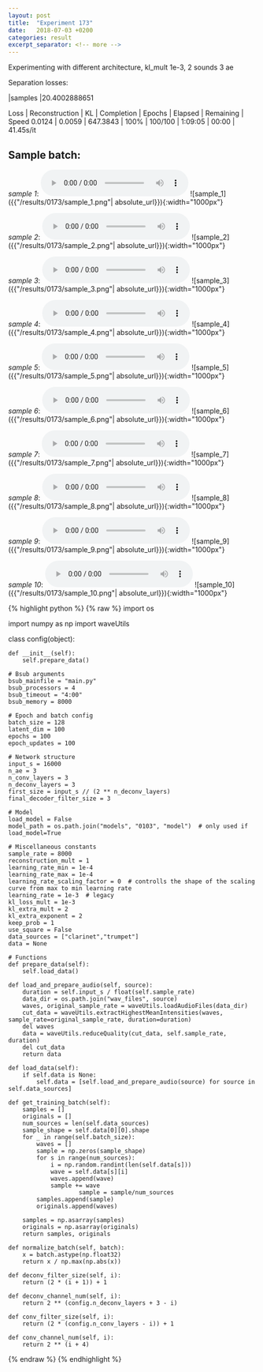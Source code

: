 ```yaml
---
layout: post
title:  "Experiment 173"
date:   2018-07-03 +0200
categories: result
excerpt_separator: <!-- more -->
---
```

Experimenting with different architecture, kl_mult 1e-3, 2 sounds 3 ae

Separation losses:

|samples
|20.4002888651

Loss | Reconstruction | KL | Completion | Epochs | Elapsed | Remaining | Speed
0.0124 | 0.0059 | 647.3843 | 100% | 100/100 | 1:09:05 | 00:00 | 41.45s/it<!-- more -->

## **Sample batch**:
_sample 1_:
<audio src="/ResultsOverview/results/0173/sample_1.wav" controls preload></audio>
![sample_1]({{"/results/0173/sample_1.png"| absolute_url}}){:width="1000px"}

_sample 2_:
<audio src="/ResultsOverview/results/0173/sample_2.wav" controls preload></audio>
![sample_2]({{"/results/0173/sample_2.png"| absolute_url}}){:width="1000px"}

_sample 3_:
<audio src="/ResultsOverview/results/0173/sample_3.wav" controls preload></audio>
![sample_3]({{"/results/0173/sample_3.png"| absolute_url}}){:width="1000px"}

_sample 4_:
<audio src="/ResultsOverview/results/0173/sample_4.wav" controls preload></audio>
![sample_4]({{"/results/0173/sample_4.png"| absolute_url}}){:width="1000px"}

_sample 5_:
<audio src="/ResultsOverview/results/0173/sample_5.wav" controls preload></audio>
![sample_5]({{"/results/0173/sample_5.png"| absolute_url}}){:width="1000px"}

_sample 6_:
<audio src="/ResultsOverview/results/0173/sample_6.wav" controls preload></audio>
![sample_6]({{"/results/0173/sample_6.png"| absolute_url}}){:width="1000px"}

_sample 7_:
<audio src="/ResultsOverview/results/0173/sample_7.wav" controls preload></audio>
![sample_7]({{"/results/0173/sample_7.png"| absolute_url}}){:width="1000px"}

_sample 8_:
<audio src="/ResultsOverview/results/0173/sample_8.wav" controls preload></audio>
![sample_8]({{"/results/0173/sample_8.png"| absolute_url}}){:width="1000px"}

_sample 9_:
<audio src="/ResultsOverview/results/0173/sample_9.wav" controls preload></audio>
![sample_9]({{"/results/0173/sample_9.png"| absolute_url}}){:width="1000px"}

_sample 10_:
<audio src="/ResultsOverview/results/0173/sample_10.wav" controls preload></audio>
![sample_10]({{"/results/0173/sample_10.png"| absolute_url}}){:width="1000px"}


{% highlight python %}
{% raw %}
import os

import numpy as np
import waveUtils


class config(object):

	def __init__(self):
		self.prepare_data()

	# Bsub arguments
	bsub_mainfile = "main.py"
	bsub_processors = 4
	bsub_timeout = "4:00"
	bsub_memory = 8000

	# Epoch and batch config
	batch_size = 128
	latent_dim = 100
	epochs = 100
	epoch_updates = 100

	# Network structure
	input_s = 16000
	n_ae = 3
	n_conv_layers = 3
	n_deconv_layers = 3
	first_size = input_s // (2 ** n_deconv_layers)
	final_decoder_filter_size = 3

	# Model
	load_model = False
	model_path = os.path.join("models", "0103", "model")  # only used if load_model=True

	# Miscellaneous constants
	sample_rate = 8000
	reconstruction_mult = 1
	learning_rate_min = 1e-4
	learning_rate_max = 1e-4
	learning_rate_scaling_factor = 0  # controlls the shape of the scaling curve from max to min learning rate
	learning_rate = 1e-3  # legacy
	kl_loss_mult = 1e-3
	kl_extra_mult = 2
	kl_extra_exponent = 2
	keep_prob = 1
	use_square = False
	data_sources = ["clarinet","trumpet"]
	data = None

	# Functions
	def prepare_data(self):
		self.load_data()

	def load_and_prepare_audio(self, source):
		duration = self.input_s / float(self.sample_rate)
		data_dir = os.path.join("wav_files", source)
		waves, original_sample_rate = waveUtils.loadAudioFiles(data_dir)
		cut_data = waveUtils.extractHighestMeanIntensities(waves, sample_rate=original_sample_rate, duration=duration)
		del waves
		data = waveUtils.reduceQuality(cut_data, self.sample_rate, duration)
		del cut_data
		return data

	def load_data(self):
		if self.data is None:
			self.data = [self.load_and_prepare_audio(source) for source in self.data_sources]

	def get_training_batch(self):
		samples = []
		originals = []
		num_sources = len(self.data_sources)
		sample_shape = self.data[0][0].shape
		for _ in range(self.batch_size):
			waves = []
			sample = np.zeros(sample_shape)
			for s in range(num_sources):
				i = np.random.randint(len(self.data[s]))
				wave = self.data[s][i]
				waves.append(wave)
				sample += wave
                        sample = sample/num_sources
			samples.append(sample)
			originals.append(waves)

		samples = np.asarray(samples)
		originals = np.asarray(originals)
		return samples, originals

	def normalize_batch(self, batch):
		x = batch.astype(np.float32)
		return x / np.max(np.abs(x))

	def deconv_filter_size(self, i):
		return (2 * (i + 1)) + 1

	def deconv_channel_num(self, i):
		return 2 ** (config.n_deconv_layers + 3 - i)

	def conv_filter_size(self, i):
		return (2 * (config.n_conv_layers - i)) + 1

	def conv_channel_num(self, i):
		return 2 ** (i + 4)

{% endraw %}
{% endhighlight %}
